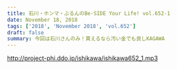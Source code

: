 ```yaml
---
title: 石川・ホンマ・ぶるんのBe-SIDE Your Life! vol.652-1
date: November 18, 2018
tags: ['2018', 'November 2018', 'vol.652']
draft: false
summary: 今回は石川さんのみ！貰えるなら汚い金でも良しKAGAWA
---
```


http://project-phi.ddo.jp/ishikawa/ishikawa652_1.mp3